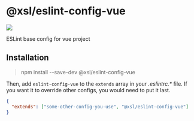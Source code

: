 # @xsl/eslint-config-vue

![](https://img.shields.io/npm/v/element-ui-style.svg)

ESLint base config for vue project

## Installation

> npm install --save-dev @xsl/eslint-config-vue

Then, add `eslint-config-vue` to the `extends` array in your _.eslintrc.\*_ file. If you want it to override other configs, you would need to put it last.

```json
{
  "extends": ["some-other-config-you-use", "@xsl/eslint-config-vue"]
}
```
